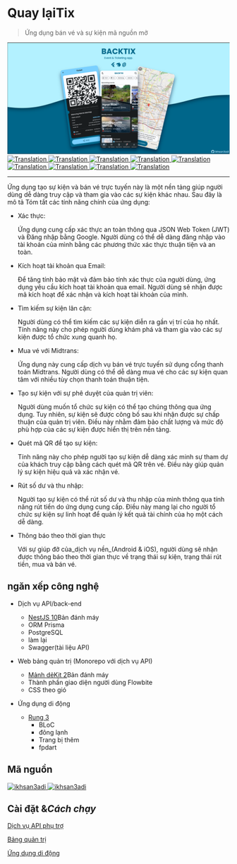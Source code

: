 # Quay lạiTix

> Ứng dụng bán vé và sự kiện mã nguồn mở

<img src="assets/social_preview.png">

<a href="./README.md">
  <img alt="Translation" src="https://img.shields.io/badge/Bahasa_Indonesia-blue?style=for-the-badge&logo=googletranslate&logoColor=blue&labelColor=white">
</a>
<a href="./README.en.md">
  <img alt="Translation" src="https://img.shields.io/badge/English-blue?style=for-the-badge&logo=googletranslate&logoColor=blue&labelColor=white">
</a>
<a href="./README.zh-CN.md">
  <img alt="Translation" src="https://img.shields.io/badge/简体中文-blue?style=for-the-badge&logo=googletranslate&logoColor=blue&labelColor=white">
</a>
<a href="./README.ja.md">
  <img alt="Translation" src="https://img.shields.io/badge/日本語-blue?style=for-the-badge&logo=googletranslate&logoColor=blue&labelColor=white">
</a>
<a href="./README.ar.md">
  <img alt="Translation" src="https://img.shields.io/badge/Arabic_عربي-blue?style=for-the-badge&logo=googletranslate&logoColor=blue&labelColor=white">
</a>
<a href="./README.pt.md">
  <img alt="Translation" src="https://img.shields.io/badge/Português-blue?style=for-the-badge&logo=googletranslate&logoColor=blue&labelColor=white">
</a>
<a href="./README.es.md">
  <img alt="Translation" src="https://img.shields.io/badge/Español-blue?style=for-the-badge&logo=googletranslate&logoColor=blue&labelColor=white">
</a>
<a href="./README.fr.md">
  <img alt="Translation" src="https://img.shields.io/badge/Français-blue?style=for-the-badge&logo=googletranslate&logoColor=blue&labelColor=white">
</a>
<a href="./README.vi.md">
  <img alt="Translation" src="https://img.shields.io/badge/Tiếng_Việt-blue?style=for-the-badge&logo=googletranslate&logoColor=blue&labelColor=white">
</a>

* * *

Ứng dụng tạo sự kiện và bán vé trực tuyến này là một nền tảng giúp người dùng dễ dàng truy cập và tham gia vào các sự kiện khác nhau. Sau đây là mô tả
Tóm tắt các tính năng chính của ứng dụng:

-   Xác thực:

    Ứng dụng cung cấp xác thực an toàn thông qua JSON Web Token (JWT) và Đăng nhập bằng Google. Người dùng có thể dễ dàng đăng nhập vào tài khoản của mình bằng các phương thức xác thực thuận tiện và an toàn.

-   Kích hoạt tài khoản qua Email:

    Để tăng tính bảo mật và đảm bảo tính xác thực của người dùng, ứng dụng yêu cầu kích hoạt tài khoản qua email. Người dùng sẽ nhận được mã kích hoạt để xác nhận và kích hoạt tài khoản của mình.

-   Tìm kiếm sự kiện lân cận:

    Người dùng có thể tìm kiếm các sự kiện diễn ra gần vị trí của họ nhất. Tính năng này cho phép người dùng khám phá và tham gia vào các sự kiện được tổ chức xung quanh họ.

-   Mua vé với Midtrans:

    Ứng dụng này cung cấp dịch vụ bán vé trực tuyến sử dụng cổng thanh toán Midtrans. Người dùng có thể dễ dàng mua vé cho các sự kiện quan tâm với nhiều tùy chọn thanh toán thuận tiện.

-   Tạo sự kiện với sự phê duyệt của quản trị viên:

    Người dùng muốn tổ chức sự kiện có thể tạo chúng thông qua ứng dụng. Tuy nhiên, sự kiện sẽ được công bố sau khi nhận được sự chấp thuận của quản trị viên. Điều này nhằm đảm bảo chất lượng và mức độ phù hợp của các sự kiện được hiển thị trên nền tảng.

-   Quét mã QR để tạo sự kiện:

    Tính năng này cho phép người tạo sự kiện dễ dàng xác minh sự tham dự của khách truy cập bằng cách quét mã QR trên vé. Điều này giúp quản lý sự kiện hiệu quả và xác nhận vé.

-   Rút số dư và thu nhập:

    Người tạo sự kiện có thể rút số dư và thu nhập của mình thông qua tính năng rút tiền do ứng dụng cung cấp. Điều này mang lại cho người tổ chức sự kiện sự linh hoạt để quản lý kết quả tài chính của họ một cách dễ dàng.

-   Thông báo theo thời gian thực

    Với sự giúp đỡ của_dịch vụ nền_(Android & iOS), người dùng sẽ nhận được thông báo theo thời gian thực về trạng thái sự kiện, trạng thái rút tiền, mua và bán vé.

## ngăn xếp công nghệ

-   Dịch vụ API/back-end

    -   [NestJS 10](https://nestjs.com/)Bản đánh máy
    -   ORM Prisma
    -   PostgreSQL
    -   làm lại
    -   Swagger(tài liệu API)

-   Web bảng quản trị (Monorepo với dịch vụ API)

    -   [Mảnh dẻKit 2](https://kit.svelte.dev/)Bản đánh máy
    -   Thành phần giao diện người dùng Flowbite
    -   CSS theo gió

-   Ứng dụng di động

    -   [Rung 3](https://flutter.dev/)
        -   BLoC
        -   đông lạnh
        -   Trang bị thêm
        -   fpdart

## Mã nguồn

<a href="https://github.com/ikhsan3adi/backtix-app">
  <img height='25em' src="https://img.shields.io/badge/BackTix_App-027DFD?style=for-the-badge&logo=github&logoColor=white" title="ikhsan3adi" />
</a>

<a href="https://github.com/ikhsan3adi/backtix-service">
  <img height='25em' src="https://img.shields.io/badge/BackTix_Api_Service & Admin panel-ea2845?style=for-the-badge&logo=github&logoColor=white" title="ikhsan3adi" />
</a>

## Cài đặt &_Cách chạy_

[Dịch vụ API phụ trợ](docs/api-service.md)

[Bảng quản trị](docs/admin-panel.md)

[Ứng dụng di động](docs/mobile-app.md)
